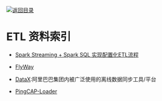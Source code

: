[![返回目录](https://parg.co/UGo)](https://parg.co/b4z) 


 


 


 



# ETL 资料索引




- [Spark Streaming + Spark SQL 实现配置化ETL流程](http://www.jianshu.com/p/cd26a413cbd4?utm_source=tuicool&utm_medium=referral)

- [FlyWay](https://github.com/flyway/flyway)


- [DataX](https://github.com/alibaba/DataX):阿里巴巴集团内被广泛使用的离线数据同步工具/平台

- [PingCAP-Loader](https://github.com/pingcap/docs-cn/blob/master/tools/loader.md)
